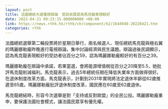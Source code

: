 ```yaml
---
layout: post
title: 法國總統大選電視辯論　受訪民眾認為馬克龍表現較好
date: 2022-04-21 09:23:15.000000000 +08:00
link: https://news.rthk.hk/rthk/ch/component/k2/1644948-20220421.htm
categories: rthk
---
```


法國總統選舉第二輪投票將於星期日舉行，兩名候選人、現任總統馬克龍與極右翼的瑪麗娜勒龐昨晚進行電視辯論，集中討論經濟與民生議題。辯論過後民調顯示，認為馬克龍表現較好的受訪者佔百分之59，認為瑪麗娜勒龐較好的有百分之39。

瑪麗娜勒龐在辯論中承諾，若果當選，會將能源增值稅從百分之20降至5.5，她批評馬克龍削減福利。馬克龍表示，過去5年總統任期在降低失業率方面做得很好。在退休制度改革方面，馬克龍表示，計劃到2031年實現將法定退休年齡從62歲推遲至65歲。瑪麗娜勒龐批評退休制度改革，國民應在60歲至62歲退休。

馬克龍總結時，形容今次選舉是對「支持或反對歐盟」的全民公投。瑪麗娜勒龐重申，要保護法國社會模式，讓法國民眾享有優先權。
